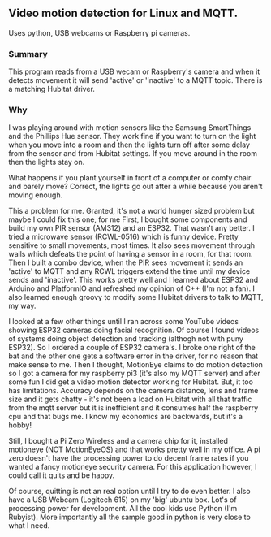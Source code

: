 ## Video motion detection for Linux and MQTT. 
  Uses python, USB webcams or Raspberry pi cameras.

### Summary
This program reads from a USB wecam or Raspberry's camera and when it detects
movement it will send 'active' or 'inactive' to a MQTT topic.  There
is a matching Hubitat driver.

### Why
I was playing around with motion sensors like the Samsung SmartThings and the
Phillips Hue sensor. They work fine if you want to turn on the light when you
move into a room and then the lights turn off after some delay from the sensor and 
from Hubitat settings. If you move around in the room then the lights stay on.

What happens if you plant yourself in front of a computer or comfy chair and barely move? 
Correct, the lights go out after a while because you aren't moving enough.

This a problem for me. Granted, it's not a world hunger sized problem but maybe 
I could fix this one, for me First, I bought some components and build my own PIR 
sensor (AM312) and an ESP32. That wasn't any better. I tried a microwave sensor
(RCWL-0516) which is funny device. Pretty sensitive to small movements, most times.
It also sees movement through walls which defeats the point of having a sensor
in a room, for that room. Then I built a combo device, when the PIR sees movement
it sends an 'active' to MQTT and any RCWL triggers extend the time until my device
sends and 'inactive'.  This works pretty well and I learned about ESP32 and Arduino and 
PlatformIO and refreshed my opinion of C++ (I'm not a fan). I also learned enough groovy
to modify some Hubitat drivers to talk to MQTT, my way.

I looked at a few other things until I ran across some YouTube videos showing ESP32 cameras
doing facial recognition. Of course I found videos of systems doing object detection and
tracking (althogh not with puny ESP32). So I ordered a couple of ESP32 camera's. I
broke one right of the bat and the other one gets a software error in the driver, for
no reason that make sense to me.  Then I thought, MotionEye claims to do motion detection
so I got a camera for my raspberry pi3 (it's also my MQTT server) and after some fun I did 
get a video motion detector working for Hubitat. But, it too has limitations. Accuracy depends
on the camera distance, lens and frame size and it gets chatty - it's not been a load on Hubitat with
all that traffic from the mqtt server but it is inefficient and it consumes half the raspberry cpu and 
that bugs me. I know my economics are backwards, but it's a hobby!

Still, I bought a Pi Zero Wireless and a camera chip for it, installed motioneye (NOT MotionEyeOS) and
that works pretty well in my office. A pi zero doesn't have the processing power to do decent frame rates
if you wanted a fancy motioneye security camera. For this application however, I could call it quits
and be happy.

Of course, quitting is not an real option until I try to do even better. I also have
a USB Webcam (Logitech 615) on my 'big' ubuntu box. Lot's of processing power for development.
All the cool kids use Python (I'm Rubyist). More importantly all the sample good in python is very
close to what I need. 
